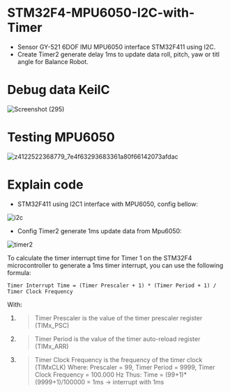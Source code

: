 # STM32F4-MPU6050-I2C-with-Timer
- Sensor GY-521 6DOF IMU MPU6050 interface STM32F411 using I2C. 
- Create Timer2 generate delay 1ms to update data roll, pitch, yaw or titl angle for Balance Robot.

# Debug data KeilC

![Screenshot (295)](https://user-images.githubusercontent.com/113729333/219967594-0076f74d-711c-419a-97e6-1ced3975cf22.png)

# Testing MPU6050 

![z4122522368779_7e4f63293683361a80f66142073afdac](https://user-images.githubusercontent.com/113729333/219967764-85f5f492-b49f-4ec4-8e8f-19bf16dc7312.jpg)

# Explain code 
- STM32F411 using I2C1 interface with MPU6050, config bellow:

![i2c](https://user-images.githubusercontent.com/113729333/219968001-8b9c3e87-ea48-4058-933d-dbaa4eef7983.png)

- Config Timer2 generate 1ms update data from Mpu6050:

![timer2](https://user-images.githubusercontent.com/113729333/219968031-4e4bf85d-91f9-480f-8589-fa9388dee7b7.png)

To calculate the timer interrupt time for Timer 1 on the STM32F4 microcontroller to generate a 1ms timer interrupt, you can use the following formula:

`Timer Interrupt Time = (Timer Prescaler + 1) * (Timer Period + 1) / Timer Clock Frequency`

With:
1. > Timer Prescaler is the value of the timer prescaler register (TIMx_PSC)
2. > Timer Period is the value of the timer auto-reload register (TIMx_ARR)
3. > Timer Clock Frequency is the frequency of the timer clock (TIMxCLK)
Where: Prescaler = 99, Timer Period = 9999, Timer Clock Frequency = 100.000 Hz
Thus: Time = (99+1)*(9999+1)/100000 = 1ms -> interrupt with 1ms
